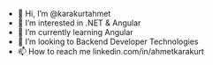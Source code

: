 - 👋 Hi, I’m @karakurtahmet
- 👀 I’m interested in .NET & Angular
- 🌱 I’m currently learning Angular
- 💞️ I’m looking to Backend Developer Technologies
- 📫 How to reach me linkedin.com/in/ahmetkarakurt
